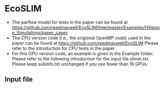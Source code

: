 # EcoSLIM

* The parflow model for tests in the paper can be found at https://github.com/reedmaxwell/EcoSLIM/tree/master/Examples/Hillslope_Simulations/paper_cases  
* The CPU version code (i.e., the origional OpenMP code) used in the paper can be found at https://github.com/reedmaxwell/EcoSLIM  Please refer to the introduction for CPU tests in the paper.  
* For this GPU version code, an example is given in the Example folder. Please refer to the following introduction for the input file slimin.txt. Please keep subinfo.txt unchanged if you use fewer than 16 GPUs.  

## Input file


